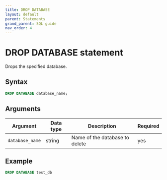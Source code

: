 ```yaml
---
title: DROP DATABASE
layout: default
parent: Statements
grand_parent: SQL guide
nav_order: 4
---
```


# DROP DATABASE statement

Drops the specified database.

## Syntax

```sql
DROP DATABASE database_name;
```

## Arguments

| Argument | Data type | Description | Required |
|---|---|---|---|
| `database_name` | string | Name of the database to delete | yes |

## Example

```sql
DROP DATABASE test_db
```
